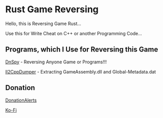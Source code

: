 # Rust Game Reversing
Hello, this is Reversing Game Rust... 

Use this for Write Cheat on C++ or another Programming Code...

## Programs, which I Use for Reversing this Game

[DnSpy](https://github.com/dnSpy/dnSpy) - Reversing Anyone Game or Programs!!!

[Il2CppDumper](https://github.com/Perfare/Il2CppDumper) - Extracting GameAssembly.dll and Global-Metadata.dat 

## Donation 

[DonationAlerts](https://www.donationalerts.com/r/glebyoutuber)

[Ko-Fi](https://ko-fi.com/glebyoutuber)

